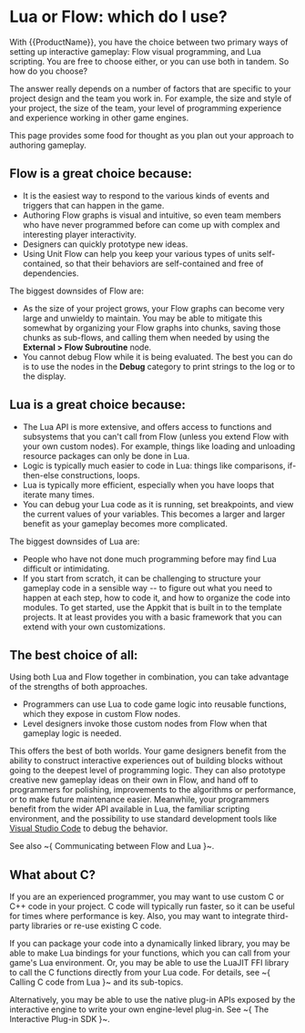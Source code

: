 # Lua or Flow: which do I use?

With {{ProductName}}, you have the choice between two primary ways of setting up interactive gameplay: Flow visual programming, and Lua scripting. You are free to choose either, or you can use both in tandem. So how do you choose?

The answer really depends on a number of factors that are specific to your project design and the team you work in. For example, the size and style of your project, the size of the team, your level of programming experience and experience working in other game engines.

This page provides some food for thought as you plan out your approach to authoring gameplay.

## Flow is a great choice because:

-	It is the easiest way to respond to the various kinds of events and triggers that can happen in the game.
-	Authoring Flow graphs is visual and intuitive, so even team members who have never programmed before can come up with complex and interesting player interactivity.
-	Designers can quickly prototype new ideas.
-	Using Unit Flow can help you keep your various types of units self-contained, so that their behaviors are self-contained and free of dependencies.

The biggest downsides of Flow are:

-	As the size of your project grows, your Flow graphs can become very large and unwieldy to maintain. You may be able to mitigate this somewhat by organizing your Flow graphs into chunks, saving those chunks as sub-flows, and calling them when needed by using the **External > Flow Subroutine** node.
-	You cannot debug Flow while it is being evaluated. The best you can do is to use the nodes in the **Debug** category to print strings to the log or to the display.

## Lua is a great choice because:

-	The Lua API is more extensive, and offers access to functions and subsystems that you can't call from Flow (unless you extend Flow with your own custom nodes). For example, things like loading and unloading resource packages can only be done in Lua.
-	Logic is typically much easier to code in Lua: things like comparisons, if-then-else constructions, loops.
-	Lua is typically more efficient, especially when you have loops that iterate many times.
-	You can debug your Lua code as it is running, set breakpoints, and view the current values of your variables. This becomes a larger and larger benefit as your gameplay becomes more complicated.

The biggest downsides of Lua are:

-	People who have not done much programming before may find Lua difficult or intimidating.
-	If you start from scratch, it can be challenging to structure your gameplay code in a sensible way -- to figure out what you need to happen at each step, how to code it, and how to organize the code into modules. To get started, use the Appkit that is built in to the template projects. It at least provides you with a basic framework that you can extend with your own customizations.

## The best choice of all:

Using both Lua and Flow together in combination, you can take advantage of the strengths of both approaches.

-	Programmers can use Lua to code game logic into reusable functions, which they expose in custom Flow nodes.
-	Level designers invoke those custom nodes from Flow when that gameplay logic is needed.

This offers the best of both worlds. Your game designers benefit from the ability to construct interactive experiences out of building blocks without going to the deepest level of programming logic. They can also prototype creative new gameplay ideas on their own in Flow, and hand off to programmers for polishing, improvements to the algorithms or performance, or to make future maintenance easier. Meanwhile, your programmers benefit from the wider API available in Lua, the familiar scripting environment, and the possibility to use standard development tools like [Visual Studio Code](https://marketplace.visualstudio.com/items?itemName=jschmidt42.stingray-debug) to debug the behavior.

See also ~{ Communicating between Flow and Lua }~.

## What about C?

If you are an experienced programmer, you may want to use custom C or C++ code in your project. C code will typically run faster, so it can be useful for times where performance is key. Also, you may want to integrate third-party libraries or re-use existing C code.

If you can package your code into a dynamically linked library, you may be able to make Lua bindings for your functions, which you can call from your game's Lua environment. Or, you may be able to use the LuaJIT FFI library to call the C functions directly from your Lua code. For details, see ~{ Calling C code from Lua }~ and its sub-topics.

Alternatively, you may be able to use the native plug-in APIs exposed by the interactive engine to write your own engine-level plug-in. See ~{ The Interactive Plug-in SDK }~.
